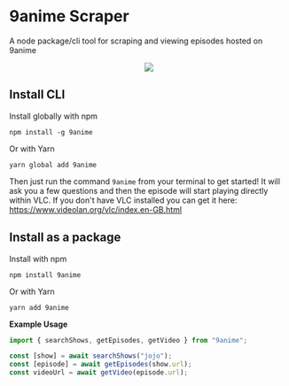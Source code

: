 # 9anime Scraper

A node package/cli tool for scraping and viewing episodes hosted on 9anime

<p align="center">
  <img src="example.gif"/>
</p>

## Install CLI

Install globally with npm

```
npm install -g 9anime
```

Or with Yarn

```
yarn global add 9anime
```

Then just run the command `9anime` from your terminal to get started! It will ask you a few questions and then the episode will start playing directly within VLC. If you don't have VLC installed you can get it here: https://www.videolan.org/vlc/index.en-GB.html

## Install as a package

Install with npm

```
npm install 9anime
```

Or with Yarn

```
yarn add 9anime
```

**Example Usage**

```ts
import { searchShows, getEpisodes, getVideo } from "9anime";

const [show] = await searchShows("jojo");
const [episode] = await getEpisodes(show.url);
const videoUrl = await getVideo(episode.url);
```
